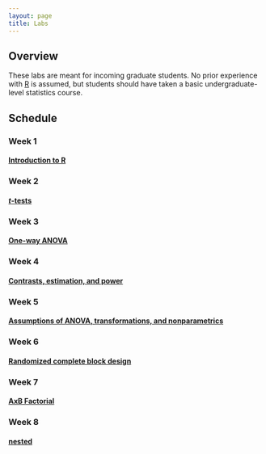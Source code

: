 ```yaml
---
layout: page
title: Labs
---
```


## Overview

These labs are meant for incoming graduate students. No prior
experience with [R](https://www.r-project.org/) is assumed, but
students should have taken a basic undergraduate-level statistics
course.



## Schedule



### Week 1

#### [Introduction to R](intro-to-R/lab-intro-to-R.md)



### Week 2

#### [*t*-tests](t-tests/lab-t-tests.md)



### Week 3

#### [One-way ANOVA](ANOVA/lab-ANOVA.md)



### Week 4

#### [Contrasts, estimation, and power](estimation-power/lab-estimation-power.md)



### Week 5

#### [Assumptions of ANOVA, transformations, and nonparametrics](assump-nonpar/assump-nonpar.md)



### Week 6

#### [Randomized complete block design](blocking/blocking.md)



### Week 7

#### [AxB Factorial](factorial/factorial.md)



### Week 8

#### [nested](nested/nested.md)

